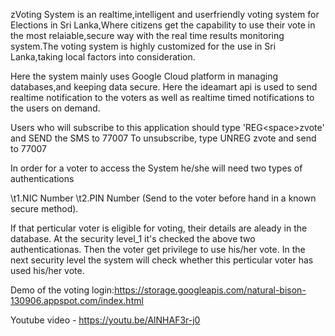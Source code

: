 zVoting System is an realtime,intelligent and userfriendly voting system for Elections in Sri Lanka,Where citizens get the capability to use their vote in the most relaiable,secure way with the real time results monitoring system.The voting system is highly customized for the use in Sri Lanka,taking local factors into consideration.

Here the system mainly uses Google Cloud platform in managing databases,and keeping data secure.
Here the ideamart api is used to send realtime notification to the voters as well as realtime timed notifications to the users on demand.

Users who will subscribe to this application should type 'REG\<space\>zvote' and SEND the SMS to 77007
To unsubscribe, type UNREG zvote and send to 77007

In order for a voter to access the System he/she will need two types of authentications

\t1.NIC Number
\t2.PIN Number (Send to the voter before hand in a known secure method).

If that perticular voter is eligible for voting, their details are aleady in the database. At the security level_1 it's checked the above two authenticationas. Then the voter get privilege to use his/her vote.
In the next security level the system will check whether this perticular voter has used his/her vote.

Demo of the voting login:https://storage.googleapis.com/natural-bison-130906.appspot.com/index.html

Youtube video - https://youtu.be/AlNHAF3r-j0
